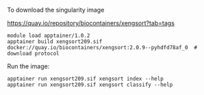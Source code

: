 To download the singularity image

https://quay.io/repository/biocontainers/xengsort?tab=tags

```
module load apptainer/1.0.2
apptainer build xengsort209.sif docker://quay.io/biocontainers/xengsort:2.0.9--pyhdfd78af_0  # download protocol
```

Run the image:
```
apptainer run xengsort209.sif xengsort index --help
apptainer run xengsort209.sif xengsort classify --help
```

